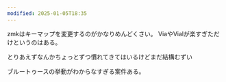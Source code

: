 ```yaml
---
modified: 2025-01-05T18:35
---
```


zmkはキーマップを変更するのがかなりめんどくさい。
ViaやVialが楽すぎただけというのはある。

とりあえずなんかちょっとずつ慣れてきてはいるけどまだ結構むずい

ブルートゥースの挙動がわからなすぎる案件ある。